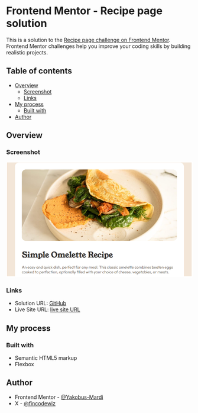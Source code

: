 # Frontend Mentor - Recipe page solution

This is a solution to the [Recipe page challenge on Frontend Mentor](https://www.frontendmentor.io/challenges/recipe-page-KiTsR8QQKm). Frontend Mentor challenges help you improve your coding skills by building realistic projects.

## Table of contents

- [Overview](#overview)
  - [Screenshot](#screenshot)
  - [Links](#links)
- [My process](#my-process)
  - [Built with](#built-with)
- [Author](#author)

## Overview

### Screenshot

![](./assets/images/Project%2015.png)

### Links

- Solution URL: [GitHub](https://github.com/Yakobus-Mardi/Recipe-page)
- Live Site URL: [live site URL](https://yakobus-mardi.github.io/Recipe-page/)

## My process

### Built with

- Semantic HTML5 markup
- Flexbox

## Author

- Frontend Mentor - [@Yakobus-Mardi](https://www.frontendmentor.io/profile/Yakobus-Mardi)
- X - [@fincodewiz](https://twitter.com/fincodewiz)
